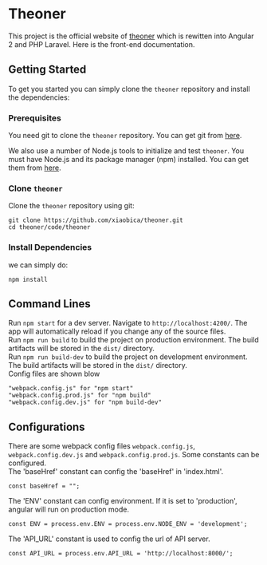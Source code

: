 # Theoner
This project is the official website of [theoner](http://www.theoner.com/angular2) which is rewitten into Angular 2 and PHP Laravel. Here is the front-end documentation.

## Getting Started
To get you started you can simply clone the `theoner` repository and install the dependencies:

### Prerequisites
You need git to clone the `theoner` repository. You can get git from [here](https://git-scm.com/).

We also use a number of Node.js tools to initialize and test `theoner`. You must have Node.js
and its package manager (npm) installed. You can get them from [here](https://nodejs.org/en/).
### Clone `theoner`
Clone the `theoner` repository using git:
```
git clone https://github.com/xiaobica/theoner.git
cd theoner/code/theoner
```
### Install Dependencies
we can simply do:
```
npm install
```
## Command Lines
Run `npm start` for a dev server. Navigate to `http://localhost:4200/`. The app will automatically reload if you change any of the source files.  
Run `npm run build` to build the project on production environment. The build artifacts will be stored in the `dist/` directory.  
Run `npm run build-dev` to build the project on development environment. The build artifacts will be stored in the `dist/` directory.  
Config files are shown blow

```
"webpack.config.js" for "npm start"
"webpack.config.prod.js" for "npm build"
"webpack.config.dev.js" for "npm build-dev"
```


## Configurations
There are some webpack config files `webpack.config.js`, `webpack.config.dev.js` and `webpack.config.prod.js`. Some constants can be configured.  
The 'baseHref' constant can config the 'baseHref' in 'index.html'.
```
const baseHref = "";
```
The 'ENV' constant can config environment. If it is set to 'production', angular will run on production mode.
```
const ENV = process.env.ENV = process.env.NODE_ENV = 'development';
```
The 'API_URL' constant is used to config the url of API server.

```
const API_URL = process.env.API_URL = 'http://localhost:8000/';
```

